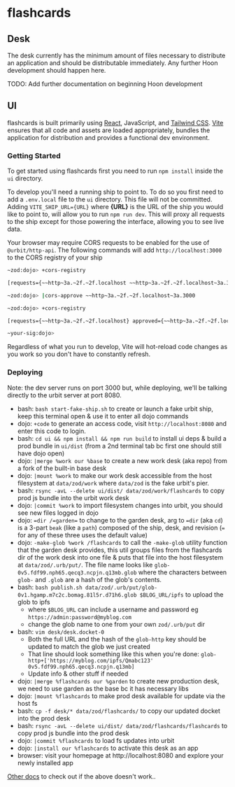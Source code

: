# flashcards

## Desk

The desk currently has the minimum amount of files necessary to distribute an application and should be distributable immediately. Any further Hoon development should happen here.

TODO: Add further documentation on beginning Hoon development

## UI

flashcards is built primarily using [React], JavaScript, and [Tailwind CSS]. [Vite] ensures that all code and assets are loaded appropriately, bundles the application for distribution and provides a functional dev environment.

### Getting Started

To get started using flashcards first you need to run `npm install` inside the `ui` directory.

To develop you'll need a running ship to point to. To do so you first need to add a `.env.local` file to the `ui` directory. This file will not be committed. Adding `VITE_SHIP_URL={URL}` where **{URL}** is the URL of the ship you would like to point to, will allow you to run `npm run dev`. This will proxy all requests to the ship except for those powering the interface, allowing you to see live data.

Your browser may require CORS requests to be enabled for the use of `@urbit/http-api`. The following commands will add `http://localhost:3000` to the CORS registry of your ship

```bash
~zod:dojo> +cors-registry

[requests={~~http~3a.~2f.~2f.localhost ~~http~3a.~2f.~2f.localhost~3a.3000} approved={} rejected={}]

~zod:dojo> |cors-approve ~~http~3a.~2f.~2f.localhost~3a.3000 

~zod:dojo> +cors-registry

[requests={~~http~3a.~2f.~2f.localhost} approved={~~http~3a.~2f.~2f.localhost~3a.3000} rejected={}]

~your-sig:dojo>
```

Regardless of what you run to develop, Vite will hot-reload code changes as you work so you don't have to constantly refresh.

### Deploying

Note: the dev server runs on port 3000 but, while deploying, we'll be talking directly to the urbit server at port 8080.

- bash: `bash start-fake-ship.sh` to create or launch a fake urbit ship, keep this terminal open & use it to enter all dojo commands
- dojo: `+code` to generate an access code, visit `http://localhost:8080` and enter this code to login.
- bash: `cd ui && npm install && npm run build` to install ui deps & build a prod bundle in `ui/dist` (from a 2nd terminal tab bc first one should still have dojo open)
- dojo: `|merge %work our %base` to create a new work desk (aka repo) from a fork of the built-in base desk
- dojo: `|mount %work` to make our work desk accessible from the host filesystem at `data/zod/work` where `data/zod` is the fake urbit's pier.
- bash: `rsync -avL --delete ui/dist/ data/zod/work/flashcards` to copy prod js bundle into the urbit work desk
- dojo: `|commit %work` to import filesystem changes into urbit, you should see new files logged in dojo
- dojo: `=dir /=garden=` to change to the garden desk, arg to `=dir` (aka `cd`) is a 3-part `beak` (like a `path`) composed of the ship, desk, and revision (`=` for any of these three uses the default value)
- dojo: `-make-glob %work /flashcards` to call the `-make-glob` utility function that the garden desk provides, this util groups files from the flashcards dir of the work desk into one file & puts that file into the host filesystem at `data/zod/.urb/put/`. The file name looks like `glob-0v5.fdf99.nph65.qecq3.ncpjn.q13mb.glob` where the characters between `glob-` and `.glob` are a hash of the glob's contents.
- bash: `bash publish.sh data/zod/.urb/put/glob-0v1.hgamp.m7c2c.bomag.81l5r.d71h6.glob $BLOG_URL/ipfs` to upload the glob to ipfs
  - where `$BLOG_URL` can include a username and password eg `https://admin:password@myblog.com`
  - change the glob name to one from your own `zod/.urb/put` dir
- bash: `vim desk/desk.docket-0`
  - Both the full URL and the hash of the `glob-http` key should be updated to match the glob we just created
  - That line should look something like this when you're done: `glob-http+['https://myblog.com/ipfs/Qmabc123' 0v5.fdf99.nph65.qecq3.ncpjn.q13mb]`
  - Update info & other stuff if needed
- dojo: `|merge %flashcards our %garden` to create new production desk, we need to use garden as the base bc it has necessary libs
- dojo: `|mount %flashcards` to make prod desk available for update via the host fs
- bash: `cp -f desk/* data/zod/flashcards/` to copy our updated docket into the prod desk
- bash: `rsync -avL --delete ui/dist/ data/zod/flashcards/flashcards` to copy prod js bundle into the prod desk
- dojo: `|commit %flashcards` to load fs updates into urbit
- dojo: `|install our %flashcards` to activate this desk as an app
- browser: visit your homepage at http://localhost:8080 and explore your newly installed app

[Other docs](https://developers.urbit.org/guides/core/app-school-full-stack/8-desk) to check out if the above doesn't work..

[react]: https://reactjs.org/
[tailwind css]: https://tailwindcss.com/
[vite]: https://vitejs.dev/
